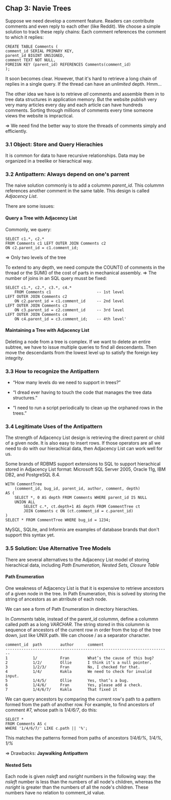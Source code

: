 ## Chap 3: Navie Trees

Suppose we need develop a comment feature. Readers can contribute comments and even reply to each other (like Reddit). We choose a simple solution to track these reply chains: Each comment references the comment to which it replies:
```
CREATE TABLE Comments (
comment_id SERIAL PRIMARY KEY,
parent_id BIGINT UNSIGNED,
comment TEXT NOT NULL,
FOREIGN KEY (parent_id) REFERENCES Comments(comment_id)
);
```

It soon becomes clear. However, that it's hard to retrieve a long chain of replies in a single query. If the thread can have an *unlimited* depth. Hmm...

The other idea we have is to retrieve *all* comments and assemble them in to tree data structures in application memory. But the website publish very very many articles every day and each article can have hundreds comments. Sorting through millions of comments every time someone views the website is impractical.

=> We need find the better way to store the threads of comments simply and efficiently.

### 3.1 Object: Store and Query Hierachies
It is common for data to have recursive relationships. Data may be organized in a treelike or hierachical way.

### 3.2 Antipattern: Always depend on one's parrent
The naive solution commonly is to add a colummn *parent_id*. This colummn references another comment in the same table. This design is called *Adjacency List*.

There are some issues:
#### Query a Tree with Adjacency List
Commonly, we query:
```
SELECT c1.*, c2.*
FROM Comments c1 LEFT OUTER JOIN Comments c2
ON c2.parent_id = c1.comment_id;
```
=> Only two levels of the tree

To extend to any depth, we need compute the COUNT() of comments in the thread or the SUM() of the cost of parts in mechanical assembly.
=> The number of joins in an SQL query musst be fixed:
```
SELECT c1.*, c2.*, c3.*, c4.*
	FROM Comments c1 					-- 1st level
LEFT OUTER JOIN Comments c2
	ON c2.parent_id = c1.comment_id 	-- 2nd level
LEFT OUTER JOIN Comments c3
	ON c3.parent_id = c2.comment_id 	-- 3rd level
LEFT OUTER JOIN Comments c4
	ON c4.parent_id = c3.comment_id; 	-- 4th level'
```

#### Maintaining a Tree with Adjacency List

Deleting a node from a tree is complex. If we want to delete an entire subtree, we have to issue multiple queries to find all descendants. Then move the descendants from the lowest level up to satisfy the foreign key integrity.


### 3.3 How to recognize the Antipattern

* “How many levels do we need to support in trees?”

* “I dread ever having to touch the code that manages the tree data
structures.”

* “I need to run a script periodically to clean up the orphaned rows
in the trees.”

### 3.4 Legitimate Uses of the Antipattern

The strength of Adjacency List design is retrieving the direct parent or child of a given node. It is also easy to insert rows. If those operators are all we need to do with our hierachical data, then Adjacency List can work well for us.

Some brands of RDBMS support extensions to SQL to support hierachical stored in Adjacency List format: Microsoft SQL Server 2005, Oracle 11g, IBM DB2, and PostgreSQL 8.4.
```
WITH CommentTree
	(comment_id, bug_id, parent_id, author, comment, depth)
AS (
	SELECT *, 0 AS depth FROM Comments WHERE parent_id IS NULL
	UNION ALL
		SELECT c.*, ct.depth+1 AS depth FROM CommentTree ct
		JOIN Comments c ON (ct.comment_id = c.parent_id)
)
SELECT * FROM CommentTree WHERE bug_id = 1234;
```

MySQL, SQLite, and Informix are examples of database brands that don't support this syntax yet.

### 3.5 Solution: Use Alternative Tree Models

There are several alternatives to the Adjacency List model of storing hierachical data, including *Path Enumeration, Nested Sets, Closure Table*

#### Path Enumeration
One weakness of Adjacency List is that it is expensive to retrieve ancestors of a given node in the tree. In Path Enumeration, this is solved by storing the string of ancestors as an atrribute of each node.

We can see a form of Path Enumeration in directory hierachies.

In *Comments* table, instead of the parent_id colummn, define a colummn called *path* as a long *VARCHAR*. The string stored in this colummn is sequence of ancestors of the current row in order from the top of the tree down, just like UNIX path. We can choose / as a separator character.
```
comment_id 	path 		author 		comment
------------------------------------------------------------------------
1 			1/ 			Fran 		What’s the cause of this bug?
2 			1/2/ 		Ollie 		I think it’s a null pointer.
3 			1/2/3/ 		Fran 		No, I checked for that.
4 			1/4/ 		Kukla 		We need to check for invalid input.
5 			1/4/5/ 		Ollie 		Yes, that’s a bug.
6 			1/4/6/ 		Fran 		Yes, please add a check.
7 			1/4/6/7/ 	Kukla 		That fixed it
```

We can query ancestors by comparing the current row's path to a pattern formed from the path of another row. For example, to find ancestors of comment #7, whose path is *1/4/6/7*, do this:
```
SELECT *
FROM Comments AS c
WHERE '1/4/6/7/' LIKE c.path || '%';
```
This matches the patterns formed from paths of ancestors *1/4/6/%, 1/4/%, 1/%*

=> Drawbacks: **Jaywalking Antipattern**

#### Nested Sets

Each node is given *nsleft* and *nsright* numbers in the following way: the *nsleft* number is less than the numbers of all node's children, whereas the *nsright* is greater than the numbers of all the node's children. These numbers have no relation to comment_id value.



















